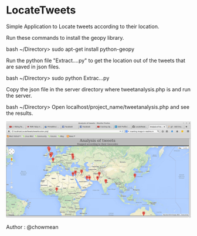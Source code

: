 LocateTweets
============

Simple Application to Locate tweets according to their location.

Run these commands to install the geopy library.

  bash ~/Directory> sudo apt-get install python-geopy



Run the python file "Extract....py" to get the location out of the tweets that are saved in json files.

  bash ~/Directory> sudo python Extrac...py



Copy the json file in the server directory where tweetanalysis.php is and run the server. 

  bash ~/Directory> Open localhost/project_name/tweetanalysis.php and see the results.


![LocateTweets](https://raw.githubusercontent.com/chowmean/LocateTweets/master/tweetlocation.png)



Author : @chowmean
